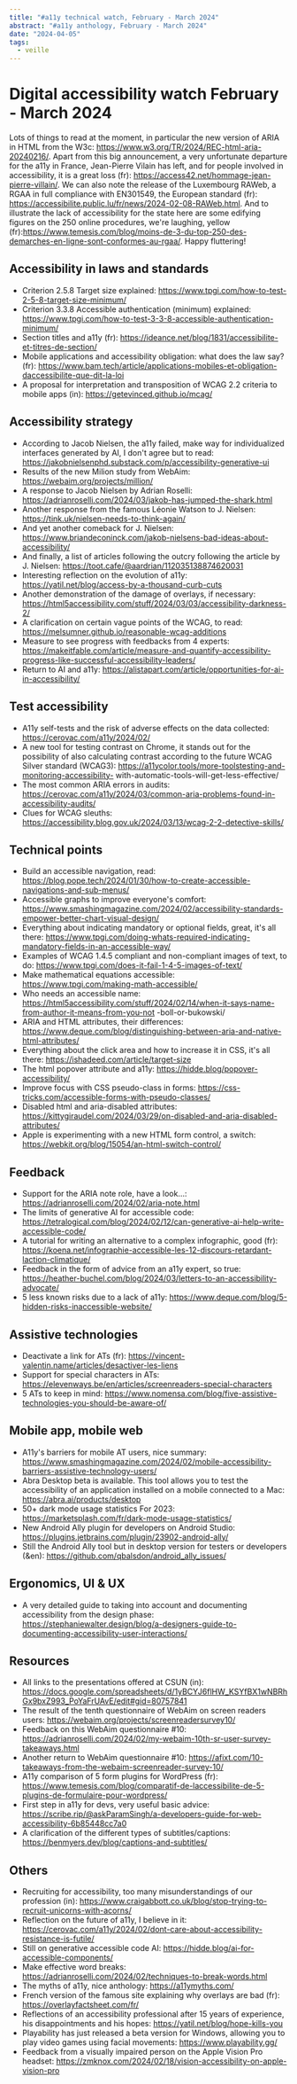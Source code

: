 ```yaml
---
title: "#a11y technical watch, February - March 2024"
abstract: "#a11y anthology, February - March 2024"
date: "2024-04-05"
tags:
  - veille
---
```


# Digital accessibility watch February - March 2024

Lots of things to read at the moment, in particular the new version of ARIA in HTML from the W3c: https://www.w3.org/TR/2024/REC-html-aria-20240216/.
Apart from this big announcement, a very unfortunate departure for the a11y in France, Jean-Pierre Vilain has left, and for people involved in accessibility, it is a great loss (fr): https://access42.net/hommage-jean-pierre-villain/.
We can also note the release of the Luxembourg RAWeb, a RGAA in full compliance with EN301549, the European standard (fr): https://accessibilite.public.lu/fr/news/2024-02-08-RAWeb.html.
And to illustrate the lack of accessibility for the state here are some edifying figures on the 250 online procedures, we're laughing, yellow (fr):https://www.temesis.com/blog/moins-de-3-du-top-250-des-demarches-en-ligne-sont-conformes-au-rgaa/.
Happy fluttering!

## Accessibility in laws and standards

- Criterion 2.5.8 Target size explained: https://www.tpgi.com/how-to-test-2-5-8-target-size-minimum/
- Criterion 3.3.8 Accessible authentication (minimum) explained: https://www.tpgi.com/how-to-test-3-3-8-accessible-authentication-minimum/
- Section titles and a11y (fr): https://ideance.net/blog/1831/accessibilite-et-titres-de-section/
- Mobile applications and accessibility obligation: what does the law say? (fr): https://www.bam.tech/article/applications-mobiles-et-obligation-daccessibilite-que-dit-la-loi
- A proposal for interpretation and transposition of WCAG 2.2 criteria to mobile apps (in): https://getevinced.github.io/mcag/

## Accessibility strategy

- According to Jacob Nielsen, the a11y failed, make way for individualized interfaces generated by AI, I don't agree but to read: https://jakobnielsenphd.substack.com/p/accessibility-generative-ui
- Results of the new Milion study from WebAim: https://webaim.org/projects/million/
- A response to Jacob Nielsen by Adrian Roselli: https://adrianroselli.com/2024/03/jakob-has-jumped-the-shark.html
- Another response from the famous Léonie Watson to J. Nielsen: https://tink.uk/nielsen-needs-to-think-again/
- And yet another comeback for J. Nielsen: https://www.briandeconinck.com/jakob-nielsens-bad-ideas-about-accessibility/
- And finally, a list of articles following the outcry following the article by J. Nielsen: https://toot.cafe/@aardrian/112035138874620031
- Interesting reflection on the evolution of a11y: https://yatil.net/blog/access-by-a-thousand-curb-cuts
- Another demonstration of the damage of overlays, if necessary: https://html5accessibility.com/stuff/2024/03/03/accessibility-darkness-2/
- A clarification on certain vague points of the WCAG, to read: https://melsumner.github.io/reasonable-wcag-additions
- Measure to see progress with feedbacks from 4 experts: https://makeitfable.com/article/measure-and-quantify-accessibility-progress-like-successful-accessibility-leaders/
- Return to AI and a11y: https://alistapart.com/article/opportunities-for-ai-in-accessibility/

## Test accessibility

- A11y self-tests and the risk of adverse effects on the data collected: https://cerovac.com/a11y/2024/02/
- A new tool for testing contrast on Chrome, it stands out for the possibility of also calculating contrast according to the future WCAG Silver standard (WCAG3): https://a11ycolor.tools/more-toolstesting-and-monitoring-accessibility- with-automatic-tools-will-get-less-effective/
- The most common ARIA errors in audits: https://cerovac.com/a11y/2024/03/common-aria-problems-found-in-accessibility-audits/
- Clues for WCAG sleuths: https://accessibility.blog.gov.uk/2024/03/13/wcag-2-2-detective-skills/

## Technical points

- Build an accessible navigation, read: https://blog.pope.tech/2024/01/30/how-to-create-accessible-navigations-and-sub-menus/
- Accessible graphs to improve everyone's comfort: https://www.smashingmagazine.com/2024/02/accessibility-standards-empower-better-chart-visual-design/
- Everything about indicating mandatory or optional fields, great, it's all there: https://www.tpgi.com/doing-whats-required-indicating-mandatory-fields-in-an-accessible-way/
- Examples of WCAG 1.4.5 compliant and non-compliant images of text, to do: https://www.tpgi.com/does-it-fail-1-4-5-images-of-text/
- Make mathematical equations accessible: https://www.tpgi.com/making-math-accessible/
- Who needs an accessible name: https://html5accessibility.com/stuff/2024/02/14/when-it-says-name-from-author-it-means-from-you-not -boll-or-bukowski/
- ARIA and HTML attributes, their differences: https://www.deque.com/blog/distinguishing-between-aria-and-native-html-attributes/
- Everything about the click area and how to increase it in CSS, it's all there: https://ishadeed.com/article/target-size
- The html popover attribute and a11y: https://hidde.blog/popover-accessibility/
- Improve focus with CSS pseudo-class in forms: <https://css-tricks.com/accessible-forms-with-pseudo-classes/>
- Disabled html and aria-disabled attributes: https://kittygiraudel.com/2024/03/29/on-disabled-and-aria-disabled-attributes/
- Apple is experimenting with a new HTML form control, a switch: https://webkit.org/blog/15054/an-html-switch-control/

## Feedback

- Support for the ARIA note role, have a look...: https://adrianroselli.com/2024/02/aria-note.html
- The limits of generative AI for accessible code: https://tetralogical.com/blog/2024/02/12/can-generative-ai-help-write-accessible-code/
- A tutorial for writing an alternative to a complex infographic, good (fr): https://koena.net/infographie-accessible-les-12-discours-retardant-laction-climatique/
- Feedback in the form of advice from an a11y expert, so true: https://heather-buchel.com/blog/2024/03/letters-to-an-accessibility-advocate/
- 5 less known risks due to a lack of a11y: https://www.deque.com/blog/5-hidden-risks-inaccessible-website/

## Assistive technologies

- Deactivate a link for ATs (fr): https://vincent-valentin.name/articles/desactiver-les-liens
- Support for special characters in ATs: https://elevenways.be/en/articles/screenreaders-special-characters
- 5 ATs to keep in mind: https://www.nomensa.com/blog/five-assistive-technologies-you-should-be-aware-of/

## Mobile app, mobile web

- A11y's barriers for mobile AT users, nice summary: https://www.smashingmagazine.com/2024/02/mobile-accessibility-barriers-assistive-technology-users/
- Abra Desktop beta is available. This tool allows you to test the accessibility of an application installed on a mobile connected to a Mac: https://abra.ai/products/desktop
- 50+ dark mode usage statistics For 2023: https://marketsplash.com/fr/dark-mode-usage-statistics/
- New Android Ally plugin for developers on Android Studio: https://plugins.jetbrains.com/plugin/23902-android-ally/
- Still the Android Ally tool but in desktop version for testers or developers (&en): https://github.com/qbalsdon/android_ally_issues/
  
## Ergonomics, UI & UX

- A very detailed guide to taking into account and documenting accessibility from the design phase: https://stephaniewalter.design/blog/a-designers-guide-to-documenting-accessibility-user-interactions/

## Resources

- All links to the presentations offered at CSUN (in): https://docs.google.com/spreadsheets/d/1yBCYJ6flHW_KSYfBX1wNBRhGx9bxZ993_PoYaFrUAvE/edit#gid=80757841
- The result of the tenth questionnaire of WebAim on screen readers users: https://webaim.org/projects/screenreadersurvey10/
- Feedback on this WebAim questionnaire #10: https://adrianroselli.com/2024/02/my-webaim-10th-sr-user-survey-takeaways.html
- Another return to WebAim questionnaire #10: https://afixt.com/10-takeaways-from-the-webaim-screenreader-survey-10/
- A11y comparison of 5 form plugins for WordPress (fr): https://www.temesis.com/blog/comparatif-de-laccessibilite-de-5-plugins-de-formulaire-pour-wordpress/
- First step in a11y for devs, very useful basic advice: https://scribe.rip/@askParamSingh/a-developers-guide-for-web-accessibility-6b85448cc7a0
- A clarification of the different types of subtitles/captions: https://benmyers.dev/blog/captions-and-subtitles/

## Others

- Recruiting for accessibility, too many misunderstandings of our profession (in): https://www.craigabbott.co.uk/blog/stop-trying-to-recruit-unicorns-with-acorns/
- Reflection on the future of a11y, I believe in it: https://cerovac.com/a11y/2024/02/dont-care-about-accessibility-resistance-is-futile/
- Still on generative accessible code AI: https://hidde.blog/ai-for-accessible-components/
- Make effective word breaks: https://adrianroselli.com/2024/02/techniques-to-break-words.html
- The myths of a11y, nice anthology: https://a11ymyths.com/
- French version of the famous site explaining why overlays are bad (fr): https://overlayfactsheet.com/fr/
- Reflections of an accessibility professional after 15 years of experience, his disappointments and his hopes: https://yatil.net/blog/hope-kills-you
- Playability has just released a beta version for Windows, allowing you to play video games using facial movements: https://www.playability.gg/
- Feedback from a visually impaired person on the Apple Vision Pro headset: https://zmknox.com/2024/02/18/vision-accessibility-on-apple-vision-pro
